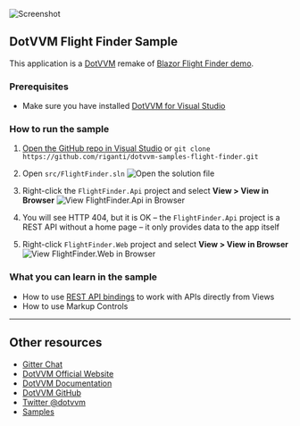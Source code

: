![Screenshot](https://raw.githubusercontent.com/riganti/dotvvm-samples-flight-finder/master/images/ff001.png)

## DotVVM Flight Finder Sample

This application is a [DotVVM](https://github.com/riganti/dotvvm) remake of [Blazor Flight Finder demo](https://github.com/aspnet/samples/tree/master/samples/aspnetcore/blazor). 

### Prerequisites
* Make sure you have installed [DotVVM for Visual Studio](https://www.dotvvm.com/install)

### How to run the sample

1. [Open the GitHub repo in Visual Studio](git-client://clone/?repo=https%3A%2F%2Fgithub.com%2Friganti%2Fdotvvm-samples-flight-finder)
or 
`git clone https://github.com/riganti/dotvvm-samples-flight-finder.git`

2. Open `src/FlightFinder.sln` 
![Open the solution file](https://raw.githubusercontent.com/riganti/dotvvm-samples-flight-finder/master/images/ff002.png)

3. Right-click the `FlightFinder.Api` project and select **View > View in Browser**
![View FlightFinder.Api in Browser](https://raw.githubusercontent.com/riganti/dotvvm-samples-flight-finder/master/images/ff003.png)

4. You will see HTTP 404, but it is OK – the `FlightFinder.Api` project is a REST API without a home page – it only provides data to the app itself

5. Right-click `FlightFinder.Web` project and select **View > View in Browser**
![View FlightFinder.Web in Browser](https://raw.githubusercontent.com/riganti/dotvvm-samples-flight-finder/master/images/ff004.png)

### What you can learn in the sample

* How to use [REST API bindings](https://www.dotvvm.com/docs/tutorials/basics-rest-api-bindings/latest) to work with APIs directly from Views
* How to use Markup Controls

---

## Other resources

* [Gitter Chat](https://gitter.im/riganti/dotvvm)
* [DotVVM Official Website](https://www.dotvvm.com)
* [DotVVM Documentation](https://www.dotvvm.com/docs)
* [DotVVM GitHub](https://github.com/riganti/dotvvm)
* [Twitter @dotvvm](https://twitter.com/dotvvm)
* [Samples](https://www.dotvvm.com/samples)



